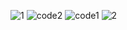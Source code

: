 ![1](https://github.com/user-attachments/assets/b317367f-e7c7-4b9d-a97c-cbc1467cc161)
![code2](https://github.com/user-attachments/assets/dcde83d7-a950-4076-a39b-e1001acde256)
![code1](https://github.com/user-attachments/assets/51fe2beb-afee-4808-b59d-821bedea03a2)
![2](https://github.com/user-attachments/assets/68eaff19-1d44-4676-b04e-0520fff18f0f)
